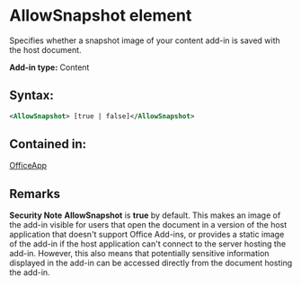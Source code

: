 
# AllowSnapshot element
Specifies whether a snapshot image of your content add-in is saved with the host document.

 **Add-in type:** Content


## Syntax:


```XML
<AllowSnapshot> [true | false]</AllowSnapshot>
```


## Contained in:

[OfficeApp](../reference/manifest/officeapp-element.md)


## Remarks


 **Security Note**   **AllowSnapshot** is **true** by default. This makes an image of the add-in visible for users that open the document in a version of the host application that doesn't support Office Add-ins, or provides a static image of the add-in if the host application can't connect to the server hosting the add-in. However, this also means that potentially sensitive information displayed in the add-in can be accessed directly from the document hosting the add-in.

